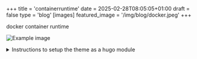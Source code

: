 +++
title = 'containerruntime'
date = 2025-02-28T08:05:05+01:00
draft = false
type = 'blog'
[images]
    featured_image = '/img/blog/docker.jpeg'
+++

docker container runtime


![Example image](/img/blog/docker.jpeg)

<details>
<summary>Instructions to setup the theme as a hugo module</summary>

```go {linenos=inline hl_lines=[3,"6-8"] style=emacs}
package main

import "fmt"

func main() {
    for i := 0; i < 3; i++ {
        fmt.Println("Value of i:", i)
    }
}
```